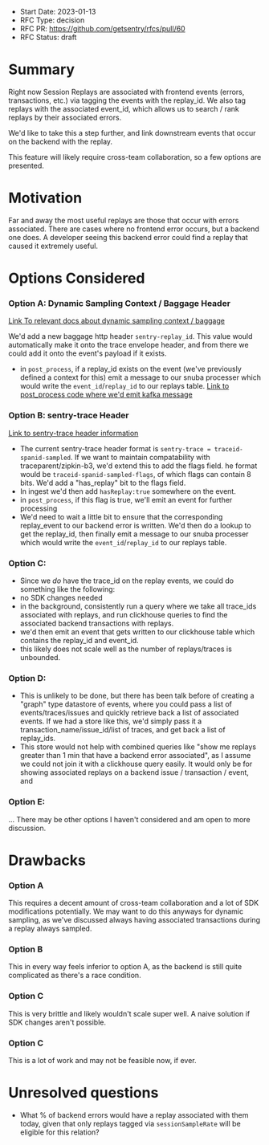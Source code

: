 - Start Date: 2023-01-13
- RFC Type: decision
- RFC PR: https://github.com/getsentry/rfcs/pull/60
- RFC Status: draft

# Summary

Right now Session Replays are associated with frontend events (errors, transactions, etc.) via tagging the events with the replay_id. We also tag replays with the associated event_id, which allows us to search / rank replays by their associated errors.

We'd like to take this a step further, and link downstream events that occur on the backend with the replay.

This feature will likely require cross-team collaboration, so a few options are presented.

# Motivation

Far and away the most useful replays are those that occur with errors associated. There are cases where no frontend error occurs, but a backend one does. A developer seeing this backend error could find a replay that caused it extremely useful.

# Options Considered

### Option A: Dynamic Sampling Context / Baggage Header

[Link To relevant docs about dynamic sampling context / baggage](https://develop.sentry.dev/sdk/performance/dynamic-sampling-context/#baggage)

We'd add a new baggage http header `sentry-replay_id`. This value would automatically make it onto the trace envelope header, and from there we could add it onto the event's payload if it exists.

- in `post_process`, if a replay_id exists on the event (we've previously defined a context for this) emit a message to our snuba processer which would write the `event_id`/`replay_id` to our replays table. [Link to post_process code where we'd emit kafka message](https://github.com/getsentry/sentry/blob/b1c6aa7b1a4ca0bfa2f402df61bf5d23b169e7ed/src/sentry/tasks/post_process.py#L452)

### Option B: sentry-trace Header

[Link to sentry-trace header information](https://develop.sentry.dev/sdk/performance/#header-sentry-trace)

- The current sentry-trace header format is `sentry-trace = traceid-spanid-sampled`. If we want to maintain compatability with traceparent/zipkin-b3, we'd extend this to add the flags field. he format would be `traceid-spanid-sampled-flags`, of which flags can contain 8 bits. We'd add a "has_replay" bit to the flags field.
- In ingest we'd then add `hasReplay:true` somewhere on the event.
- in `post_process`, if this flag is true, we'll emit an event for further processing
- We'd need to wait a little bit to ensure that the corresponding replay_event to our backend error is written. We'd then do a lookup to get the replay_id, then finally emit a message to our snuba processer which would write the `event_id`/`replay_id` to our replays table.

### Option C:

- Since we _do_ have the trace_id on the replay events, we could do something like the following:
- no SDK changes needed
- in the background, consistently run a query where we take all trace_ids associated with replays, and run clickhouse queries to find the associated backend transactions with replays.
- we'd then emit an event that gets written to our clickhouse table which contains the replay_id and event_id.
- this likely does not scale well as the number of replays/traces is unbounded.

### Option D:

- This is unlikely to be done, but there has been talk before of creating a "graph" type datastore of events, where you could pass a list of events/traces/issues and quickly retrieve back a list of associated events. If we had a store like this, we'd simply pass it a transaction_name/issue_id/list of traces, and get back a list of replay_ids.
- This store would not help with combined queries like "show me replays greater than 1 min that have a backend error associated", as I assume we could not join it with a clickhouse query easily. It would only be for showing associated replays on a backend issue / transaction / event, and

### Option E:

... There may be other options I haven't considered and am open to more discussion.

# Drawbacks

### Option A

This requires a decent amount of cross-team collaboration and a lot of SDK modifications potentially. We may want to do this anyways for dynamic sampling, as we've discussed always having associated transactions during a replay always sampled.

### Option B

This in every way feels inferior to option A, as the backend is still quite complicated as there's a race condition.

### Option C

This is very brittle and likely wouldn't scale super well. A naive solution if SDK changes aren't possible.

### Option C

This is a lot of work and may not be feasible now, if ever.

# Unresolved questions

- What % of backend errors would have a replay associated with them today, given that only replays tagged via `sessionSampleRate` will be eligible for this relation?
